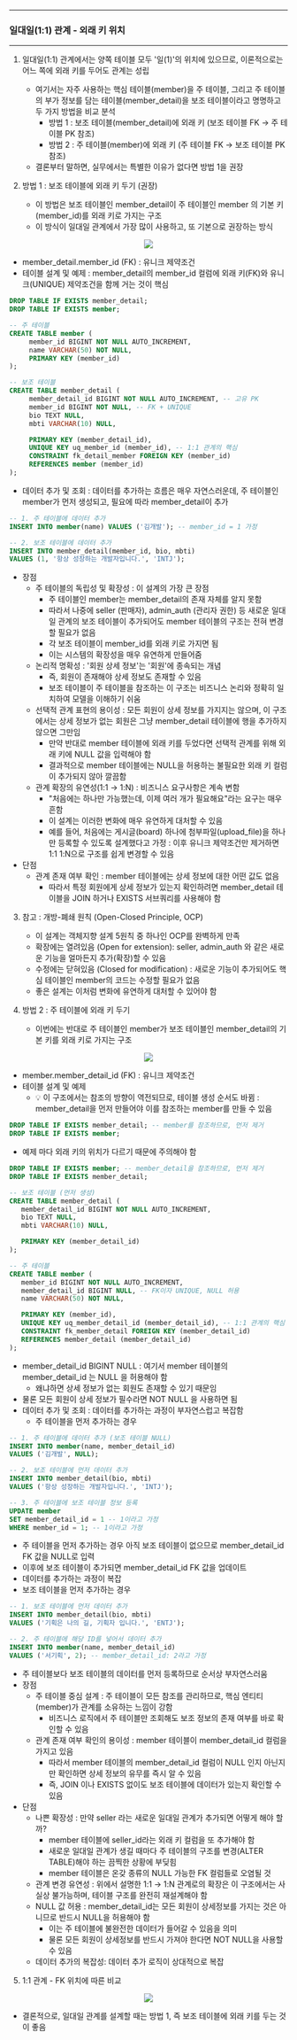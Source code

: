 -----
### 일대일(1:1) 관계 - 외래 키 위치
-----
1. 일대일(1:1) 관계에서는 양쪽 테이블 모두 '일(1)'의 위치에 있으므로, 이론적으로는 어느 쪽에 외래 키를 두어도 관계는 성립
   - 여기서는 자주 사용하는 핵심 테이블(member)을 주 테이블, 그리고 주 테이블의 부가 정보를 담는 테이블(member_detail)을 보조 테이블이라고 명명하고 두 가지 방법을 비교 분석
     + 방법 1 : 보조 테이블(member_detail)에 외래 키 (보조 테이블 FK → 주 테이블 PK 참조)
     + 방법 2 : 주 테이블(member)에 외래 키 (주 테이블 FK → 보조 테이블 PK 참조)
   - 결론부터 말하면, 실무에서는 특별한 이유가 없다면 방법 1을 권장

2. 방법 1 : 보조 테이블에 외래 키 두기 (권장)
   - 이 방법은 보조 테이블인 member_detail이 주 테이블인 member 의 기본 키(member_id)를 외래 키로 가지는 구조
   - 이 방식이 일대일 관계에서 가장 많이 사용하고, 또 기본으로 권장하는 방식
<div align="center">
<img src="https://github.com/user-attachments/assets/b5777d03-a834-4e84-9f71-69e5604ad439">
</div>

   - member_detail.member_id (FK) : 유니크 제약조건
   - 테이블 설계 및 예제 : member_detail의 member_id 컬럼에 외래 키(FK)와 유니크(UNIQUE) 제약조건을 함께 거는 것이 핵심
```sql
DROP TABLE IF EXISTS member_detail;
DROP TABLE IF EXISTS member;

-- 주 테이블
CREATE TABLE member (
     member_id BIGINT NOT NULL AUTO_INCREMENT,
     name VARCHAR(50) NOT NULL,
     PRIMARY KEY (member_id)
);

-- 보조 테이블
CREATE TABLE member_detail (
     member_detail_id BIGINT NOT NULL AUTO_INCREMENT, -- 고유 PK
     member_id BIGINT NOT NULL, -- FK + UNIQUE
     bio TEXT NULL,
     mbti VARCHAR(10) NULL,

     PRIMARY KEY (member_detail_id),
     UNIQUE KEY uq_member_id (member_id), -- 1:1 관계의 핵심
     CONSTRAINT fk_detail_member FOREIGN KEY (member_id)
     REFERENCES member (member_id)
);
```
   - 데이터 추가 및 조회 : 데이터를 추가하는 흐름은 매우 자연스러운데, 주 테이블인 member가 먼저 생성되고, 필요에 따라 member_detail이 추가
```sql
-- 1. 주 테이블에 데이터 추가
INSERT INTO member(name) VALUES ('김개발'); -- member_id = 1 가정

-- 2. 보조 테이블에 데이터 추가
INSERT INTO member_detail(member_id, bio, mbti)
VALUES (1, '항상 성장하는 개발자입니다.', 'INTJ');
```
   - 장점
     + 주 테이블의 독립성 및 확장성 : 이 설계의 가장 큰 장점
       * 주 테이블인 member는 member_detail의 존재 자체를 알지 못함
       * 따라서 나중에 seller (판매자), admin_auth (관리자 권한) 등 새로운 일대일 관계의 보조 테이블이 추가되어도 member 테이블의 구조는 전혀 변경할 필요가 없음
       * 각 보조 테이블이 member_id를 외래 키로 가지면 됨
       * 이는 시스템의 확장성을 매우 유연하게 만들어줌
     + 논리적 명확성 : '회원 상세 정보'는 '회원'에 종속되는 개념
       * 즉, 회원이 존재해야 상세 정보도 존재할 수 있음
       * 보조 테이블이 주 테이블을 참조하는 이 구조는 비즈니스 논리와 정확히 일치하여 모델을 이해하기 쉬움
     + 선택적 관계 표현의 용이성 : 모든 회원이 상세 정보를 가지지는 않으며, 이 구조에서는 상세 정보가 없는 회원은 그냥 member_detail 테이블에 행을 추가하지 않으면 그만임
       * 만약 반대로 member 테이블에 외래 키를 두었다면 선택적 관계를 위해 외래 키에 NULL 값을 입력해야 함
       * 결과적으로 member 테이블에는 NULL을 허용하는 불필요한 외래 키 컬럼이 추가되지 않아 깔끔함
     + 관계 확장의 유연성(1:1 → 1:N) : 비즈니스 요구사항은 계속 변함
       * "처음에는 하나만 가능했는데, 이제 여러 개가 필요해요"라는 요구는 매우 흔함
       * 이 설계는 이러한 변화에 매우 유연하게 대처할 수 있음
       * 예를 들어, 처음에는 게시글(board) 하나에 첨부파일(upload_file)을 하나만 등록할 수 있도록 설계했다고 가정 : 이후 유니크 제약조건만 제거하면 1:1 1:N으로 구조를 쉽게 변경할 수 있음
   - 단점
     + 관계 존재 여부 확인 : member 테이블에는 상세 정보에 대한 어떤 값도 없음
       * 따라서 특정 회원에게 상세 정보가 있는지 확인하려면 member_detail 테이블을 JOIN 하거나 EXISTS 서브쿼리를 사용해야 함

3. 참고 : 개방-폐쇄 원칙 (Open-Closed Principle, OCP)
   - 이 설계는 객체지향 설계 5원칙 중 하나인 OCP를 완벽하게 만족
   - 확장에는 열려있음 (Open for extension): seller, admin_auth 와 같은 새로운 기능을 얼마든지 추가(확장)할 수 있음
   - 수정에는 닫혀있음 (Closed for modification) : 새로운 기능이 추가되어도 핵심 테이블인 member의 코드는 수정할 필요가 없음
   - 좋은 설계는 이처럼 변화에 유연하게 대처할 수 있어야 함

4. 방법 2 : 주 테이블에 외래 키 두기
   - 이번에는 반대로 주 테이블인 member가 보조 테이블인 member_detail의 기본 키를 외래 키로 가지는 구조
<div align="center">
<img src="https://github.com/user-attachments/assets/c6718992-6c08-4f8f-9806-dec277dc46f9">
</div>

   - member.member_detail_id (FK) : 유니크 제약조건
   - 테이블 설계 및 예제
      + 💡 이 구조에서는 참조의 방향이 역전되므로, 테이블 생성 순서도 바뀜 : member_detail을 먼저 만들어야 이를 참조하는 member를 만들 수 있음
```sql
DROP TABLE IF EXISTS member_detail; -- member를 참조하므로, 먼저 제거
DROP TABLE IF EXISTS member;
```
   - 예제 마다 외래 키의 위치가 다르기 때문에 주의해야 함
```sql
DROP TABLE IF EXISTS member; -- member_detail을 참조하므로, 먼저 제거
DROP TABLE IF EXISTS member_detail;

-- 보조 테이블 (먼저 생성)
CREATE TABLE member_detail (
   member_detail_id BIGINT NOT NULL AUTO_INCREMENT,
   bio TEXT NULL,
   mbti VARCHAR(10) NULL,

   PRIMARY KEY (member_detail_id)
);

-- 주 테이블
CREATE TABLE member (
   member_id BIGINT NOT NULL AUTO_INCREMENT,
   member_detail_id BIGINT NULL, -- FK이자 UNIQUE, NULL 허용
   name VARCHAR(50) NOT NULL,

   PRIMARY KEY (member_id),
   UNIQUE KEY uq_member_detail_id (member_detail_id), -- 1:1 관계의 핵심
   CONSTRAINT fk_member_detail FOREIGN KEY (member_detail_id)
   REFERENCES member_detail (member_detail_id)
);
```
   - member_detail_id BIGINT NULL : 여기서 member 테이블의 member_detail_id 는 NULL 을 허용해야 함
     + 왜냐하면 상세 정보가 없는 회원도 존재할 수 있기 때문임
   - 물론 모든 회원이 상세 정보가 필수라면 NOT NULL 을 사용하면 됨
   - 데이터 추가 및 조회 : 데이터를 추가하는 과정이 부자연스럽고 복잡함
      + 주 테이블을 먼저 추가하는 경우
```sql
-- 1. 주 테이블에 데이터 추가 (보조 테이블 NULL)
INSERT INTO member(name, member_detail_id)
VALUES ('김개발', NULL);

-- 2. 보조 테이블에 먼저 데이터 추가
INSERT INTO member_detail(bio, mbti)
VALUES ('항상 성장하는 개발자입니다.', 'INTJ');

-- 3. 주 테이블에 보조 테이블 정보 등록
UPDATE member
SET member_detail_id = 1 -- 1이라고 가정
WHERE member_id = 1; -- 1이라고 가정
```

   - 주 테이블을 먼저 추가하는 경우 아직 보조 테이블이 없으므로 member_detail_id FK 값을 NULL로 입력
   - 이후에 보조 테이블이 추가되면 member_detail_id FK 값을 업데이트 
   - 데이터를 추가하는 과정이 복잡
   - 보조 테이블을 먼저 추가하는 경우
```sql
-- 1. 보조 테이블에 먼저 데이터 추가
INSERT INTO member_detail(bio, mbti)
VALUES ('기획은 나의 길, 기획자 입니다.', 'ENTJ');

-- 2. 주 테이블에 해당 ID를 넣어서 데이터 추가
INSERT INTO member(name, member_detail_id)
VALUES ('서기획', 2); -- member_detail_id: 2라고 가정
```
   - 주 테이블보다 보조 테이블의 데이터를 먼저 등록하므로 순서상 부자연스러움
   - 장점
     + 주 테이블 중심 설계 : 주 테이블이 모든 참조를 관리하므로, 핵심 엔티티(member)가 관계를 소유하는 느낌이 강함
       * 비즈니스 로직에서 주 테이블만 조회해도 보조 정보의 존재 여부를 바로 확인할 수 있음
     + 관계 존재 여부 확인의 용이성 : member 테이블이 member_detail_id 컬럼을 가지고 있음
       * 따라서 member 테이블의 member_detail_id 컬럼이 NULL 인지 아닌지만 확인하면 상세 정보의 유무를 즉시 알 수 있음
       * 즉, JOIN 이나 EXISTS 없이도 보조 테이블에 데이터가 있는지 확인할 수 있음
   - 단점
     + 나쁜 확장성 : 만약 seller 라는 새로운 일대일 관계가 추가되면 어떻게 해야 할까?
       * member 테이블에 seller_id라는 외래 키 컬럼을 또 추가해야 함
       * 새로운 일대일 관계가 생길 때마다 주 테이블의 구조를 변경(ALTER TABLE)해야 하는 끔찍한 상황에 부딪힘
       * member 테이블은 온갖 종류의 NULL 가능한 FK 컬럼들로 오염될 것
     + 관계 변경 유연성 : 위에서 설명한 1:1 → 1:N 관계로의 확장은 이 구조에서는 사실상 불가능하며, 테이블 구조를 완전히 재설계해야 함
     + NULL 값 허용 : member_detail_id는 모든 회원이 상세정보를 가지는 것은 아니므로 반드시 NULL을 허용해야 함
       * 이는 주 테이블에 불완전한 데이터가 들어갈 수 있음을 의미
       * 물론 모든 회원이 상세정보를 반드시 가져야 한다면 NOT NULL을 사용할 수 있음
     + 데이터 추가의 복잡성: 데이터 추가 로직이 상대적으로 복잡

5. 1:1 관계 - FK 위치에 따른 비교
<div align="center">
<img src="https://github.com/user-attachments/assets/102b9f4f-28c8-4044-861e-d3d7502b20ac">
</div>

   - 결론적으로, 일대일 관계를 설계할 때는 방법 1, 즉 보조 테이블에 외래 키를 두는 것이 좋음
